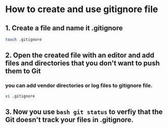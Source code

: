 # How to create and use gitignore file
## 1. Create a file and name it .gitignore
```bash
touch .gitignore
```
## 2. Open the created file with an editor and add files and directories that you don't want to push them to Git
### you can add vendor directories or log files to gitignore file.
```bash
vi .gitignore
```
## 3. Now you use ```bash git status``` to verfiy that the Git doesn't track your files in .gitignore.

